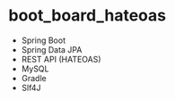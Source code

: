 # boot_board_hateoas
* Spring Boot 
* Spring Data JPA 
* REST API (HATEOAS)
* MySQL
* Gradle
* Slf4J